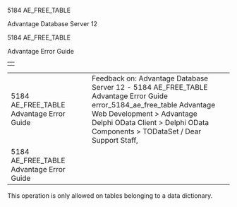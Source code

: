 5184 AE\_FREE\_TABLE




Advantage Database Server 12  

5184 AE\_FREE\_TABLE

Advantage Error Guide

|  |
| --- |
|  |

|  |  |  |  |  |
| --- | --- | --- | --- | --- |
| 5184 AE\_FREE\_TABLE  Advantage Error Guide |  |  | Feedback on: Advantage Database Server 12 - 5184 AE\_FREE\_TABLE Advantage Error Guide error\_5184\_ae\_free\_table Advantage Web Development > Advantage Delphi OData Client > Delphi OData Components > TODataSet / Dear Support Staff, |  |
| 5184 AE\_FREE\_TABLE  Advantage Error Guide |  |  |  |  |

This operation is only allowed on tables belonging to a data dictionary.